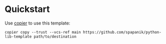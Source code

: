 # Quickstart

Use [copier] to use this template:

```shell
copier copy --trust --vcs-ref main https://github.com/spapanik/python-lib-template path/to/destination
```

[copier]: https://github.com/copier-org/copier/
